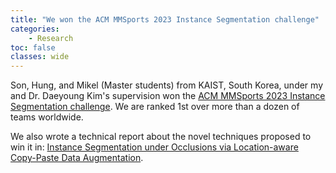 ```yaml
---
title: "We won the ACM MMSports 2023 Instance Segmentation challenge"
categories: 
    - Research
toc: false
classes: wide
---
```


Son, Hung, and Mikel (Master students) from KAIST, South Korea, under my and Dr. Daeyoung Kim's supervision won the [ACM MMSports 2023 Instance Segmentation challenge](http://mmsports.multimedia-computing.de/mmsports2023/challenge.html).
We are ranked 1st over more than a dozen of teams worldwide.

We also wrote a technical report about the novel techniques proposed to win it in: [Instance Segmentation under Occlusions via Location-aware Copy-Paste Data
Augmentation](https://github.com/giangnguyen2412/giangnguyen2412.github.io/blob/master/assets/location_aware_copy_paste_augmentation.pdf).